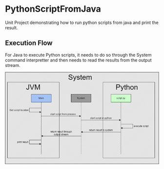 # PythonScriptFromJava
Unit Project demonstrating how to run python scripts from java and print the result.

## Execution Flow
For Java to execute Python scripts, it needs to do so through the System command interpretter and then needs to read the results from the output stream.

![-- must fix diagram --][execution-flow]

[execution-flow]: ./diagrams/execution-flow.png "Execution Flow"
